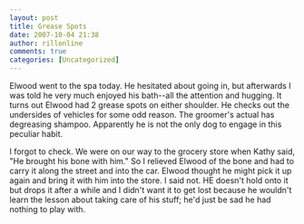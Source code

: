 ```yaml
---
layout: post
title: Grease Spots
date: 2007-10-04 21:38
author: rillonline
comments: true
categories: [Uncategorized]
---
```

Elwood went to the spa today. He hesitated about going in, but afterwards I was told he very much enjoyed his bath--all the attention and hugging. It turns out Elwood had 2 grease spots on either shoulder. He checks out the undersides of vehicles for some odd reason. The groomer's actual has degreasing shampoo. Apparently he is not the only dog to engage in this peculiar habit.

I forgot to check. We were on our way to the grocery store when Kathy said, "He brought his bone with him." So I relieved Elwood of the bone and had to carry it along the street and into the car. Elwood thought he might pick it up again and bring it with him into the store. I said not. HE doesn't hold onto it but drops it after a while and I didn't want it to get lost because he wouldn't learn the lesson about taking care of his stuff; he'd just be sad he had nothing to play with.
